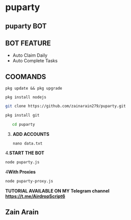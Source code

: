 # puparty

## puparty BOT

## BOT FEATURE

- Auto Claim Daily
- Auto Complete Tasks

## COOMANDS
```
pkg update && pkg upgrade
```
```
pkg install nodejs
```
   ```bash
   git clone https://github.com/zainarain279/puparty.git
   ```
   ```bash
pkg install git
```
```bash
   cd puparty
   ```
3. **ADD ACCOUNTS**
   ```
   nano data.txt
   ```
4.**START THE BOT**
```bash
node puparty.js
```
4**With Proxies**
```bash
node puparty-proxy.js
```

**TUTORIAL AVAILABLE ON MY Telegram channel**
**https://t.me/AirdropScript6**
## Zain Arain 
